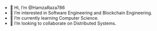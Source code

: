 - 👋 Hi, I’m @HamzaRaza786
- 👀 I’m interested in Software Engineering and Blockchain Engineering.
- 🌱 I’m currently learning Computer Science.
- 💞️ I’m looking to collaborate on Distributed Systems.

<!---
HamzaRaza786/HamzaRaza786 is a ✨ special ✨ repository because its `README.md` (this file) appears on your GitHub profile.
You can click the Preview link to take a look at your changes.
--->
